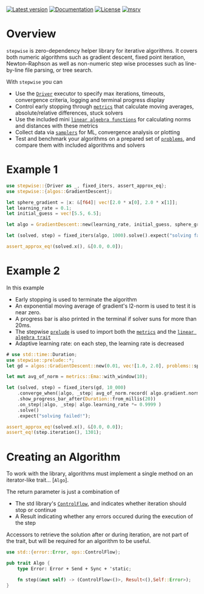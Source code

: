 [![Latest version](https://img.shields.io/crates/v/stepwise.svg)](https://crates.io/crates/stepwise)
[![Documentation](https://docs.rs/stepwise/badge.svg)](https://docs.rs/stepwise)
[![License](https://img.shields.io/crates/l/stepwise.svg)](https://choosealicense.com/licenses/)
[![msrv](https://img.shields.io/crates/msrv/stepwise)](https://www.rust-lang.org)

# Overview

`stepwise` is zero-dependency helper library for iterative algorithms. It covers both numeric algorithms such as gradient descent, fixed point iteration, Newton–Raphson as well as non-numeric step wise processes such as line-by-line file parsing, or tree search.

With `stepwise` you can

- Use the [`Driver`] executor to specify max iterations, timeouts, convergence criteria, logging and terminal progress display
- Control early stopping through [`metrics`] that calculate moving averages, absolute/relative differences, stuck solvers
- Use the included mini [`linear algebra functions`](VectorExt) for calculating norms and distances with these metrics
- Collect data via [`samplers`] for ML, convergence analysis or plotting
- Test and benchmark your algorithms on a prepared set of [`problems`], and compare them with included algorithms and solvers



# Example 1

```rust
use stepwise::{Driver as _, fixed_iters, assert_approx_eq}; 
use stepwise::{algos::GradientDescent};

let sphere_gradient = |x: &[f64]| vec![2.0 * x[0], 2.0 * x[1]];
let learning_rate = 0.1;
let initial_guess = vec![5.5, 6.5];

let algo = GradientDescent::new(learning_rate, initial_guess, sphere_gradient);

let (solved, step) = fixed_iters(algo, 1000).solve().expect("solving failed!");

assert_approx_eq!(solved.x(), &[0.0, 0.0]);
```

# Example 2
In this example
- Early stopping is used to terminate the algorithm
- An exponential moving average of gradient's l2-norm is used to test it is near zero. 
- A progress bar is also printed in the terminal if solver suns for more than 20ms.
- The stepwise [`prelude`] is used to import both the [`metrics`] and the [`linear algebra trait`](VectorExt)
- Adaptive learning rate: on each step, the learning rate is decreased

```rust
# use std::time::Duration;
use stepwise::prelude::*;
let gd = algos::GradientDescent::new(0.01, vec![1.0, 2.0], problems::sphere_grad);

let mut avg_of_norm = metrics::Ema::with_window(10);

let (solved, step) = fixed_iters(gd, 10_000)
    .converge_when(|algo, _step| avg_of_norm.record( algo.gradient.norm_l2() ) < 1e-10)
    .show_progress_bar_after(Duration::from_millis(20))
    .on_step(|algo, _step| algo.learning_rate *= 0.9999 )
    .solve()
    .expect("solving failed!");

assert_approx_eq!(solved.x(), &[0.0, 0.0]);
assert_eq!(step.iteration(), 1301);
```

# Creating an Algorithm
To work with the library, algorithms must implement a single method on an iterator-like trait... [`Algo`].

The return parameter is just a combination of
- The std library's [`ControlFlow`](std::ops::ControlFlow), and indicates whether iteration should stop or continue
- A Result indicating whether any errors occured during the execution of the step

Accessors to retrieve the solution after or during iteration, are not part of the trait, but will
be required for an algorithm to be useful.

```rust
use std::{error::Error, ops::ControlFlow};

pub trait Algo {
    type Error: Error + Send + Sync + 'static;

    fn step(&mut self) -> (ControlFlow<()>, Result<(),Self::Error>);
}
```





<!-- no blank line here -->
[`Driver`]: <https://docs.rs/stepwise/latest/stepwise/trait.Driver.html>
[`prelude`]: <https://docs.rs/stepwise/latest/stepwise/prelude>
[`metrics`]: <https://docs.rs/stepwise/latest/stepwise/metrics>
[`samplers`]: <https://docs.rs/stepwise/latest/stepwise/samplers>
[`problems`]: <https://docs.rs/stepwise/latest/stepwise/problems>
[`VectorExt`]: <https://docs.rs/stepwise/latest/stepwise/trait.VectorExt.html>

